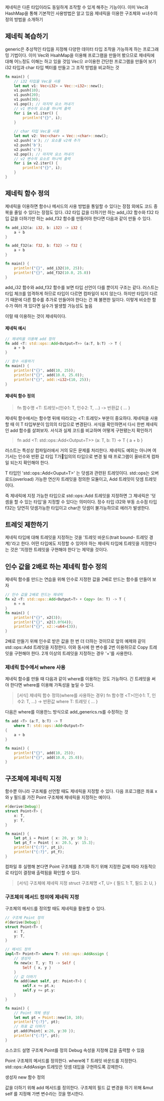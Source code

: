 제네릭은 다른 타입이라도 동일하게 조작할 수 있게 해주는 기능이다.
이미 Vec과 HashMap을 통해 기본적인 사용방법은 알고 있음
제네릭을 이용한 구조체와 ㅂ녀수의 정의 방법을 소개하기
## 제네릭 복습하기
generic은 추상적인 타입을 지정해 다양한 데이터 타입 조작을 가능하게 하는 프로그래밍 기법이다. 이미 Vec와 HsahMap을 이용해 프로그램을 만들어 봤으므로 제네릭에 대해 어느정도 이해는 하고 있을 것임
Vec으 ㄹ이용한 간단한 프로그램을 만들어 보기
i32 타입과 char 타입 벡터를 만들고 그 조작 방법을 비교하는 것

```rust
fn main() {
	// i32 타입을 Vec을 사용
	let mut v1: Vec<i32> = Vec::<i32>::new();
	v1.push(10);
	v1.push(20);
	v1.push(30);
	v1.pop(); // 마지막 요소 꺼내기
	// v1 변수의 요소를 하나씩 출력
	for i in v1.iter() {
		println!("{}", i);
	}
	
	// char 타입 Vec을 사용
	let mut v2: Vec<char> = Vec::<char>::new();
	v2.push('a'); // 요소를 v2에 추가
	v2.push('b');
	v2.push('c');
	v2.pop(); // 마지막 요소 꺼내기
	// v2 변수의 요소르 하나씩 출력
	for i in v2.iter() {
		println!("{}", i);
	}
}
```

## 제네릭 함수 정의
제네릭을 이용하면 함수나 메서드의 사용 방법을 통일할 수 있다는 장점 외에도 코드 중복을 줄일 수 있다는 장점도 있다.
i32 타입 값을 더하기만 하는 add_i32 함수와 f32 타입 값을 더하기만 하는 add_f32 함수를 만들어야 한다면 다음과 같이 만들 수 있다.

```rust
fn add_i32(a: i32, b: i32) -> i32 {
	a + b
}

fn add_f32(a: f32, b: f32) -> f32 {
	a + b
}

fn main() {
	println!("{}", add_i32(10, 25));
	println!("{}", add_f32(10.0, 25.0))
}
```

add_i32 함수와 add_f32 함수를 보면 타입 선언이 다를 뿐이지 구조는 같다.
러스트는 타입 체크를 엄격하게 하므로 타입이 다르면 컴파일이 되지 않는다. 하지만 타입이 다르기 때문에 다른 함수를 추가로 만들어야 한다는 건 꽤 불편한 일이다. 
이렇게 비슷한 함수가 여러 개 있다면 실수가 발생할 가능성도 높음

이럴 때 이용하는 것이 제네릭이다.
#### 제네릭 예시

```rust
// 제네릭을 이용해 add 정의
fn add <T: std::ops::Add<Output=T>> (a:T, b:T) -> T {
	a + b
}

// 함수 사용하기
fn main() {
	println!("{}", add(10, 25));
	println!("{}", add(10.0, 25.0));
	println!("{}", add::<i32>(10, 25));
}
```

#### 제네릭 함수 정의
> fn 함수명 \<T: 트레잇>(인수1: T, 인수2: T, ...) -> 반환값 {
> ...
> }

제네릭 함수에서는 함수명 뒤에 따라오는 <T: 트레잇> 부분이 중요하다. 제네릭을 사용할 때 이 T 타입부분이 임의의 타입으로 변경된다.
서식을 확인하면서 다시 한번 제네릭인 add 함수를 살펴보자. 서식과 실제 코드를 비교하며 어떻게 구현됐는지 확인하기
> fn add <T: std::ops::Add<Output=T>> (a: T, b: T) -> T {
> 	a + b
> }

러스트는 특성상 컴파일러에서 거의 모든 문제를 처리한다.
제네릭도 예외는 아니며 여기서는 인수와 반환 값 타입 T가임의의 타입으로 변경 될 때 프로그램이 올바르게 컴파일 되는지 확인해야 한다.

T 타입인 'std::ops::Add<Ouput=T>' 는 덧셈과 관련된 트레잇이다. std::ops는 오버로드(overload) 가능한 연산자 트레잇을 정의한 모듈이고, Add 트레잇이 덧셈 트레잇이다.

즉 제네릭에 지정 가능한 타입으로 std::ops::Add 트레잇을 지정하면 그 제네릭은 '덧셈을 할 수 있는 타입'을 지정할 수 있다는 의미이다.
정수 타입 i32와 부동 소수점 타입 f32는 당연히 덧셈가능한 타입이고
char은 덧셈이 불가능하므로 에러가 발생한다.

## 트레잇 제한하기
제네릭 타입에 대해 트레잇을 지정하는 것을 '트레잇 바운드(trait bound- 트레잇 경계)'라고 한다. 어떤 타입에도 지정할 수 있어야 하는 제네릭 타입에 트레잇을 지정한다는 것은 '지정한 트레잇을 구현해야 한다'는 제약을 것이다.

## 인수 값을 2배로 하는 제네릭 함수 정의
제네릭 함수를 만드는 연습을 위해 인수로 지정한 값을 2배로 만드는 함수를 만들어 보자
```rust
// 인수 값을 2배로 만드는 제네릭
fn x2 <T: std::ops::Add<Output=T> + Copy> (n: T) -> T {
	n + n
}
fn main() {
	println!("{}", x2(3));
	println!("{}", x2(3.0f64));
	println!("{}", x2::<u64>(3));
}
```

2배로 만들기 위해 인수로 받은 값을 한 번 더 더하는 것이므로 앞의 예제와 같이 std::ops::Add 트레잇을 지정한다. 이와 동시에 한 변수를 2번 이용하므로 Copy 트레잇을 구현해야 한다.
2개 이상의 트레잇을 지정하는 경우 '+'를 사용한다.

### 제네릭 함수에서 where 사용
제네릭 함수를 만들 때 다음과 같이 where를 이용하는 것도 가능하다.
긴 트레잇을 써야 한다면 where를 이용해 가독성을 높일 수 있다.

> \[서식] 제네릭 함수 정의(where를 사용하는 경우)
> fn 함수명 \<T>(인수1: T, 인수2: T, ...) -> 반환값
> 	where T: 트레잇
> {
> ...
> }

다음은 where를 이용한느 방식으로 add_generics.rs를 수정하는 것
```rust
fn add <T> (a:T, b:T) -> T
	where T: std::ops::Add<Output=T>
{
	a + b
}

fn main() {
	println!("{}", add(10, 25));
	println!("{}", add(10.0, 25.0));
}
```

## 구조체에 제네릭 지정
함수뿐 아니라 구조체를 선언할 때도 제네릭을 지정할 수 있다.
다음 프로그램은 좌표 x와 y 필드를 가진 Point 구조체에 제네릭을 지정하는 예이다.
```rust
#[derive(Debug)]
struct Point<T> {
	x: T,
	y: T,
}

fn main() {
	let pt_i = Point { x: 20, y: 50 };
	let pt_f = Point { x: 20.5, y: 15.3};
	println!("{:?}", pt_i);
	println!("{:?}", pt_f);
}
```
컴파일 후 실행해 본다면 Point 구조체를 초기화 하기 위해 지정한 값에 따라 자동적으로 타입이 결정돼 출력됨을 확인할 수 있다.

> [서식] 구조체에 제네릭 지정
> struct 구조체명 <T, U> {
> 	필드 1: T,
> 	필드 2: U,
> }

### 구조체의 메서드 정의에 제네릭 지정
구조체의 메서드를 정의할 때도 제네릭을 활용할 수 있다. 
```rust
// 구조체 Point 정의
#[derive(Debug)]
struct Point<T> {
	x: T,
	y: T,
}

// 메서드 정의
impl<T> Point<T> where T: std::ops::AddAssign {
	// 생성자
	fn new(x: T, y: T) -> Self {
		Self { x, y }
	}
	// 값 더하기
	fn add(&mut self, pt: Point<T>) {
		self.x += pt.x;
		self.y += pt.y:
	}
}

fn main() {
	// Point 객체 생성
	let mut pt = Point::new(10, 10);
	println!("{:?}", pt);
	// 좌표 값 더하기
	pt.add(Point{ x:20, y:30 });
	println!("{:?}", pt);
}
```
소스코드 설명
구조체 Point<T>를 정의
Debug 속성을 지정해 값을 출력할 수 있음

Point<T> 구조체의 메서드를 정의한다. where에 T 트레잇 바운드를 지정한다.
std::ops::AddAssign 트레잇은 덧셈 대입을 구현하도록 강제한다.

생성자 new 함수 정의

값을 더하기 위해 add 메서드를 정의한다. 구조체의 필드 값 변경을 하기 위해 &mut self 를 지정해 가변 변수라는 것을 명시한다. 